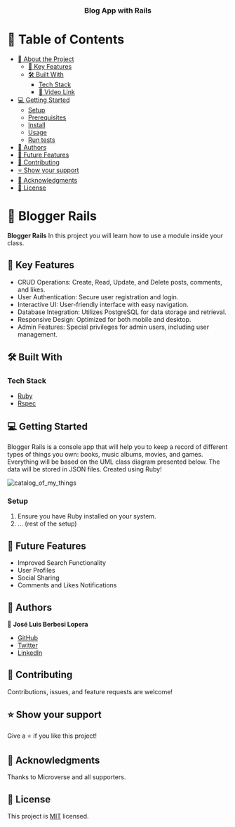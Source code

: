 <a name="readme-top"></a>

<div align="center">
  <h3><b>Blog App with Rails</b></h3>
</div>

# 📗 Table of Contents

- [📖 About the Project](#about-project)
  - [🚀 Key Features](#key-features)
  - [🛠 Built With](#built-with)
    - [Tech Stack](#tech-stack)
    - [🚀 Video Link](#video-demo)
- [💻 Getting Started](#getting-started)
  - [Setup](#setup)
  - [Prerequisites](#prerequisites)
  - [Install](#install)
  - [Usage](#usage)
  - [Run tests](#run-tests)
- [👥 Authors](#authors)
- [🔭 Future Features](#future-features)
- [🤝 Contributing](#contributing)
- [⭐️ Show your support](#support)
- [🙏 Acknowledgments](#acknowledgements)
- [📝 License](#license)

# 📖 Blogger Rails <a name="about-project"></a>

**Blogger Rails** In this project you will learn how to use a module inside your class.

## 🚀 Key Features <a name="key-features"></a>

- CRUD Operations: Create, Read, Update, and Delete posts, comments, and likes.
- User Authentication: Secure user registration and login.
- Interactive UI: User-friendly interface with easy navigation.
- Database Integration: Utilizes PostgreSQL for data storage and retrieval.
- Responsive Design: Optimized for both mobile and desktop.
- Admin Features: Special privileges for admin users, including user management.

## 🛠 Built With <a name="built-with"></a>

### Tech Stack <a name="tech-stack"></a>

- [Ruby](https://www.ruby-lang.org/)
- [Rspec](https://rspec.info/)

## 💻 Getting Started <a name="getting-started"></a>

Blogger Rails is a console app that will help you to keep a record of different types of things you own: books, music albums, movies, and games. Everything will be based on the UML class diagram presented below. The data will be stored in JSON files.
Created using Ruby!

![catalog_of_my_things](https://github.com/microverseinc/curriculum-ruby/blob/main/group-capstone/images/catalog_of_my_things.png)

### Setup <a name="setup"></a>

1. Ensure you have Ruby installed on your system.
2. ... (rest of the setup)

## 🔭 Future Features <a name="future-features"></a>

- Improved Search Functionality
- User Profiles
- Social Sharing
- Comments and Likes Notifications

## 👥 Authors <a name="authors"></a>

👤 **José Luis Berbesi Lopera**

- [GitHub](https://github.com/jlberbesi)
- [Twitter](https://twitter.com/imberbesi)
- [LinkedIn](https://www.linkedin.com/in/jlberbesi/)

## 🤝 Contributing <a name="contributing"></a>

Contributions, issues, and feature requests are welcome!

## ⭐️ Show your support <a name="support"></a>

Give a ⭐️ if you like this project!

## 🙏 Acknowledgments <a name="acknowledgements"></a>

Thanks to Microverse and all supporters.

## 📝 License <a name="license"></a>

This project is [MIT](./LICENSE) licensed.
